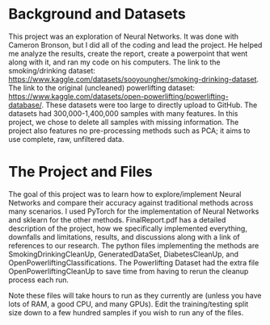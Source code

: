 # Background and Datasets
This project was an exploration of Neural Networks. It was done with Cameron Bronson, but I did all of the coding and lead the project. He helped me analyze the results, create the report, create a powerpoint that went along with it, and ran my code on his computers.
The link to the smoking/drinking dataset: https://www.kaggle.com/datasets/sooyoungher/smoking-drinking-dataset. The link to the original (uncleaned) powerlifting dataset: https://www.kaggle.com/datasets/open-powerlifting/powerlifting-database/.
These datasets were too large to directly upload to GitHub. The datasets had 300,000-1,400,000 samples with many features. In this project, we chose to delete all samples with missing information. The project also features no pre-processing methods
such as PCA; it aims to use complete, raw, unfiltered data.

# The Project and Files
The goal of this project was to learn how to explore/implement Neural Networks and compare their accuracy against traditional methods across many scenarios. I used PyTorch for the implementation of Neural Networks and sklearn for the other methods.
FinalReport.pdf has a detailed description of the project, how we specifically implemented everything, downfalls and limitations, results, and discussions along with a link of references to our research. The python files implementing the methods are SmokingDrinkingCleanUp, GeneratedDataSet, DiabetesCleanUp, and OpenPowerliftingClassifications. The Powerlifting Dataset had the extra file OpenPowerliftingCleanUp to save time from having to rerun the cleanup process each run.

Note these files will take hours to run as they currently are (unless you have lots of RAM, a good CPU, and many GPUs). Edit the training/testing split size down to a few hundred samples if you wish to run any of the files.
